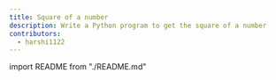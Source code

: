 ```yaml
---
title: Square of a number
description: Write a Python program to get the square of a number
contributors:
  - harshi1122
---
```


import README from "./README.md"

<README />
